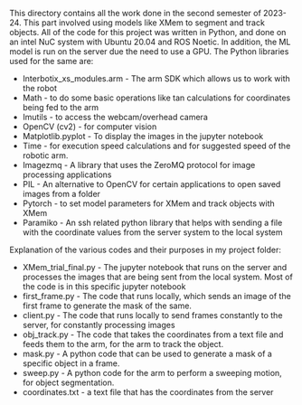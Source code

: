 This directory contains all the work done in the second semester of 2023-24. This part involved using models like XMem to segment and track objects.
All of the code for this project was written in Python, and done on an intel NuC system with Ubuntu 20.04 and ROS Noetic. In addition, the ML model is run on the server due the need to use a GPU.
The Python libraries used for the same are:
- Interbotix_xs_modules.arm - The arm SDK which allows us to work with the robot
- Math - to do some basic operations like tan calculations for coordinates being fed to the arm
- Imutils - to access the webcam/overhead camera
- OpenCV (cv2) - for computer vision
- Matplotlib.pyplot - To display the images in the jupyter notebook
- Time - for execution speed calculations and for suggested speed of the robotic arm.
- Imagezmq - A library that uses the ZeroMQ protocol for image processing applications
- PIL - An alternative to OpenCV for certain applications to open saved images from a folder
- Pytorch - to set model parameters for XMem and track objects with XMem
- Paramiko - An ssh related python library that helps with sending a file with the coordinate values from the server system to the local system

Explanation of the various codes and their purposes in my project folder:
- XMem_trial_final.py - The jupyter notebook that runs on the server and processes the images that are being sent from the local system. Most of the code is in this specific jupyter notebook
- first_frame.py - The code that runs locally, which sends an image of the first frame to generate the mask of the same.
- client.py - The code that runs locally to send frames constantly to the server, for constantly processing images
- obj_track.py - The code that takes the coordinates from a text file and feeds them to the arm, for the arm to track the object.
- mask.py - A python code that can be used to generate a mask of a specific object in a frame.
- sweep.py - A python code for the arm to perform a sweeping motion, for object segmentation.
- coordinates.txt - a text file that has the coordinates from the server
